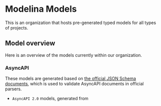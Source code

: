 # Modelina Models
This is an organization that hosts pre-generated typed models for all types of projects.


## Model overview
Here is an overview of the models currently within our organization.

### AsyncAPI
These models are generated based on [the official JSON Schema documents](https://github.com/asyncapi/spec-json-schemas/tree/master/schemas), which is used to validate AsyncAPI documents in official parsers.
- `AsyncAPI 2.0` models, generated from  
